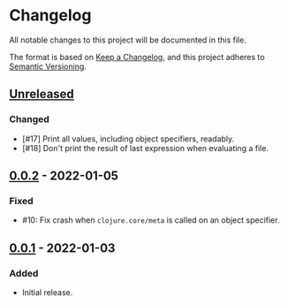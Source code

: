 # Changelog

All notable changes to this project will be documented in this file.

The format is based on [Keep a Changelog](https://keepachangelog.com/en/1.0.0/),
and this project adheres to [Semantic Versioning](https://semver.org/spec/v2.0.0.html).

## [Unreleased]

### Changed

- [#17] Print all values, including object specifiers, readably.
- [#18] Don't print the result of last expression when evaluating a file.

## [0.0.2] - 2022-01-05

### Fixed

- #10: Fix crash when `clojure.core/meta` is called on an object specifier.

## [0.0.1] - 2022-01-03

### Added

- Initial release.

[Unreleased]: https://github.com/babashka/obb/compare/v0.0.2...HEAD
[0.0.2]: https://github.com/babashka/obb/compare/v0.0.1...v0.0.2
[0.0.1]: https://github.com/babashka/obb/releases/tag/v0.0.1

